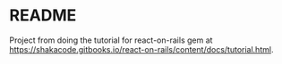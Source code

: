 # README

Project from doing the tutorial for react-on-rails gem at https://shakacode.gitbooks.io/react-on-rails/content/docs/tutorial.html.